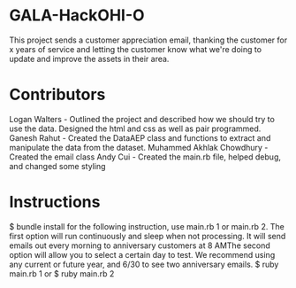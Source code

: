 # GALA-HackOHI-O
This project sends a customer appreciation email, thanking the customer for x years of service and letting the customer know what we're doing to update and improve the assets in their area.

# Contributors
Logan Walters - Outlined the project and described how we should try to use the data. Designed the html and css as well as pair programmed.
Ganesh Rahut - Created the DataAEP class and functions to extract and manipulate the data from the dataset.
Muhammed Akhlak Chowdhury - Created the email class
Andy Cui - Created the main.rb file, helped debug, and changed some styling

# Instructions
$ bundle install
for the following instruction, use main.rb 1 or main.rb 2. The first option will run continuously and sleep when not processing. It will send emails out every morning to anniversary customers at 8 AMThe second option will allow you to select a certain day to test. We recommend using any current or future year, and 6/30 to see two anniversary emails. 
$ ruby main.rb 1
or
$ ruby main.rb 2
